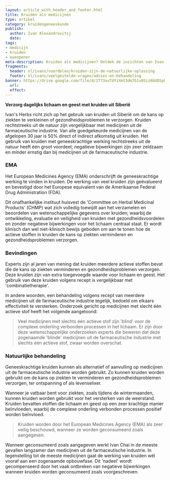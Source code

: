 ```yaml
---
layout: article_with_header_and_footer.html
title: Kruiden als medicijnen
type: artikel
category: kruidengeneeskunde
publish:
  author: Ivan Alexandrovitsj
  date: 
tags:
- medicijn
- kruiden
- eyeopener
meta-description: Kruiden als medicijnen? Ontdek de inzichten van Ivan's Herbs | kruidengeneeskunde | aromatherapie | supplementen
fragments:
  header: nl/ivans/voordelen/kruiden-zijn-de-natuurlijke-oplossing
  footer: nl/ivans/veelgestelde-vragen/advies-en-behandeling
banner: https://drive.google.com/file/d/1T73xuTdYiXmt3dm7G1u9Siz6bUDSpU7k/view?usp=sharing
  url: 
  effect:
---
```

**Verzorg dagelijks lichaam en geest met kruiden uit Siberië**

Ivan's Herbs richt zich op het gebruik van kruiden uit Siberië om de kans op ziekten te verkleinen of gezondheidsproblemen te verzorgen. Kruiden rechtstreeks uit de natuur zijn vergelijkbaar met medicijnen uit de farmaceutische industrie. Van alle goedgekeurde medicijnen van de afgelopen 30 jaar is 50% direct of indirect afkomstig uit kruiden. Het gebruik van kruiden met geneeskrachtige werking rechtstreeks uit de natuur heeft één groot voordeel; negatieve bijwerkingen zijn zeer zeldzaam en minder ernstig dan bij medicijnen uit de farmaceutische industrie.

### EMA
Het European Medicines Agency (EMA) onderschrijft de geneeskrachtige werking te vinden in kruiden. De werking van veel kruiden zijn geëvalueerd en bevestigd door het Europese equivalent van de Amerikaanse Federal Drug Administration (FDA). 

Dit onafhankelijke instituut huisvest de 'Committee on Herbal Medicinal Products' (CHMP) wat zich volledig toewijdt aan het verzamelen en beoordelen van wetenschappelijke gegevens over kruiden; waarbij de ontwikkeling, evaluatie en veiligheid van kruiden met gezondheidsvoordelen en zonder negatieve bijwerkingen voor het lichaam centraal staat. Er wordt klinisch dan wel niet-klinisch bewijs geboden om aan te tonen hoe de actieve stoffen in kruiden de kans op ziekten verminderen en gezondheidsproblemen verzorgen.

### Bevindingen
Experts zijn al jaren van mening dat kruiden meerdere actieve stoffen bevat die de kans op ziekten verminderen en gezondheidsproblemen verzorgen. Deze kruiden zijn van extra toegevoegde waarde voor lichaam en geest. Het gebruik van deze kruiden volgens recept is vergelijkbaar met 'combinatietherapie'. 

In andere woorden, een behandeling volgens recept van meerdere medicijnen uit de farmaceutische industrie tegelijk, bedoeld om elkaars effectiviteit te versterken. Onderzoek gericht op medicijnen met slecht één actieve stof heeft het volgende aangetoond: 

> Veel medicijnen met slechts één actieve stof zijn 'blind' voor de complexe onderling verbonden processen in het lichaam. Er zijn door deze wetenschappelijke onderzoeken experts die beweren dat deze zogenaamde 'blinde' medicijnen uit de farmaceutische industrie met slechts één actieve stof, zwaar worden overschat.

### Natuurlijke behandeling
Geneeskrachtige kruiden kunnen als alternatief of aanvulling op medicijnen uit de farmaceutische industrie worden gebruikt. Zo kunnen kruiden worden gebruikt om de kans op ziekten te verminderen en gezondheidsproblemen verzorgen, ter ontspanning of als levenselixer. 

Wanneer je vatbaar bent voor ziekten, zoals tijdens de wintermaanden, kunnen kruiden worden gebruikt voor het versterken van de weerstand. Kruiden bevatten stoffen die lichaam en geest op een zeer krachtige manier beïnvloeden, waarbij de complexe onderling verbonden processen positief worden beïnvloed. 

> Kruiden worden door het European Medicines Agency (EMA) als zeer veilig beschouwd, wanneer ze worden geconsumeerd zoals aangegeven.

Wanneer geconsumeerd zoals aangegeven werkt Ivan Chai in de meeste gevallen langzamer dan medicijnen uit de farmaceutische industrie. In tegenstelling tot de meeste  medicijnen gaat de werking van kruiden wél vooraf aan een zogenaamde opbouwfase. Dit 'nadeel' wordt gecompenseerd door het vaak ontbreken van negatieve bijwerkingen wanneer kruiden worden geconsumeerd zoals voorgeschreven.
